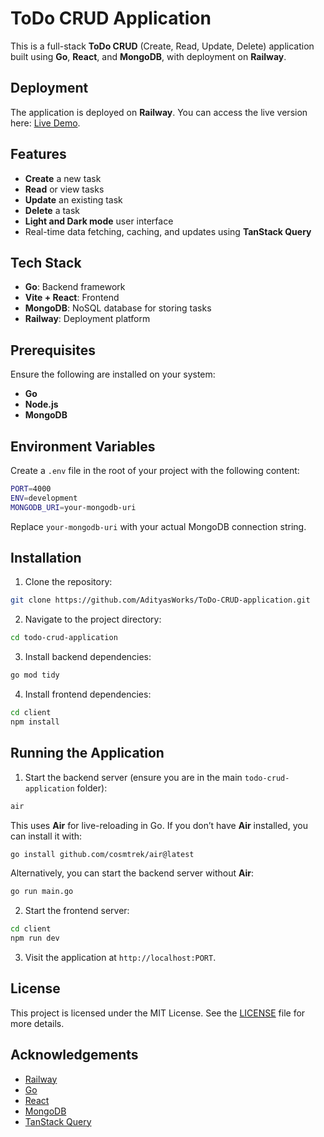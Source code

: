 # ToDo CRUD Application

This is a full-stack **ToDo CRUD** (Create, Read, Update, Delete) application built using **Go**, **React**, and **MongoDB**, with deployment on **Railway**.

## Deployment

The application is deployed on **Railway**. You can access the live version here: [Live Demo](https://todo-crud-application-production.up.railway.app/).

## Features

- **Create** a new task
- **Read** or view tasks
- **Update** an existing task
- **Delete** a task
- **Light and Dark mode** user interface
- Real-time data fetching, caching, and updates using **TanStack Query**

## Tech Stack

- **Go**: Backend framework
- **Vite + React**: Frontend 
- **MongoDB**: NoSQL database for storing tasks
- **Railway**: Deployment platform

## Prerequisites

Ensure the following are installed on your system:

- **Go**
- **Node.js**
- **MongoDB**

## Environment Variables

Create a `.env` file in the root of your project with the following content:

```bash
PORT=4000
ENV=development
MONGODB_URI=your-mongodb-uri
```

Replace `your-mongodb-uri` with your actual MongoDB connection string.

## Installation

1. Clone the repository:

```bash
git clone https://github.com/AdityasWorks/ToDo-CRUD-application.git
```

2. Navigate to the project directory:

```bash
cd todo-crud-application
```

3. Install backend dependencies:

```bash
go mod tidy
```

4. Install frontend dependencies:

```bash
cd client
npm install
```

## Running the Application

1. Start the backend server (ensure you are in the main `todo-crud-application` folder):

```bash
air
```

This uses **Air** for live-reloading in Go. If you don’t have **Air** installed, you can install it with:

```bash
go install github.com/cosmtrek/air@latest
```

Alternatively, you can start the backend server without **Air**:

```bash
go run main.go
```

2. Start the frontend server:

```bash
cd client
npm run dev
```

3. Visit the application at `http://localhost:PORT`.

## License

This project is licensed under the MIT License. See the [LICENSE](LICENSE) file for more details.

## Acknowledgements

- [Railway](https://railway.app/)
- [Go](https://golang.org/)
- [React](https://reactjs.org/)
- [MongoDB](https://www.mongodb.com/)
- [TanStack Query](https://tanstack.com/query/v4)
